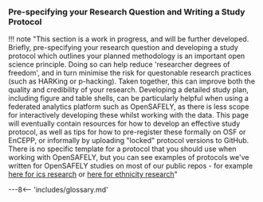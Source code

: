 ### Pre-specifying your Research Question and Writing a Study Protocol

!!! note "This section is a work in progress, and will be further developed. Briefly, pre-specifying your research question and developing a study protocol which outlines your planned methodology is an important open science principle. Doing so can help reduce 'researcher degrees of freedom', and in turn minimise the risk for questonable research practices (such as HARKing or p-hacking). Taken together, this can improve both the quality and credibility of your research. Developing a detailed study plan, including figure and table shells, can be particularly helpful when using a federated analytics platform such as OpenSAFELY, as there is less scope for interactively developing these whilst working with the data. This page will eventually contain resources for how to develop an effective study protocol, as well as tips for how to pre-register these formally on OSF or EnCEPP, or informally by uploading "locked" protocol versions to GitHub. There is no specific template for a protocol that you should use when working with OpenSAFELY, but you can see examples of protocols we've written for OpenSAFELY studies on most of our public repos - for example [here for ics research](https://github.com/opensafely/ics-research/tree/master/protocol) or [here for ethnicity research](https://github.com/opensafely/ethnicity-covid-research/tree/master/protocol)"

---8<-- 'includes/glossary.md'
